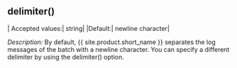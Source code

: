 ## delimiter()

|  Accepted values:|   string|
  |Default:|           newline character|
  
*Description:* By default, {{ site.product.short_name }} separates the log messages of
the batch with a newline character. You can specify a different
delimiter by using the delimiter() option.

